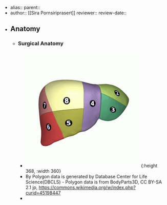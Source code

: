 - alias::
  parent::
- author:: [[Sira Pornsiriprasert]] 
  reviewer::
  review-date::
- ## Anatomy
	- ### Surgical Anatomy
		- ![Liver_04_Couinaud_classification_animation.gif](../assets/Liver_04_Couinaud_classification_animation_1749401111883_0.gif){:height 368, :width 360}
		- By Polygon data is generated by Database Center for Life Science(DBCLS) - Polygon data is from BodyParts3D, CC BY-SA 2.1 jp, https://commons.wikimedia.org/w/index.php?curid=45198447
		-
